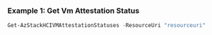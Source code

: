 ### Example 1: Get Vm Attestation Status
```powershell
Get-AzStackHCIVMAttestationStatuses -ResourceUri "resourceuri"
```



